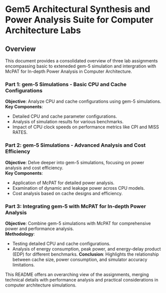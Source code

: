 # Gem5 Architectural Synthesis and Power Analysis Suite for Computer Architecture Labs

## Overview
This document provides a consolidated overview of three lab assignments encompassing basic to exteneded gem-5 simulation and intergration with McPAT for In-depth Power Analysis in Computer Architecture.

### Part 1: gem-5 Simulations - Basic CPU and Cache Configurations
**Objective**: Analyze CPU and cache configurations using gem-5 simulations.  
**Key Components**:
- Detailed CPU and cache parameter configurations.
- Analysis of simulation results for various benchmarks.
- Impact of CPU clock speeds on performance metrics like CPI and MISS RATES.

### Part 2: gem-5 Simulations - Advanced Analysis and Cost Efficiency
**Objective**: Delve deeper into gem-5 simulations, focusing on power analysis and cost efficiency.  
**Key Components**:
- Application of McPAT for detailed power analysis.
- Examination of dynamic and leakage power across CPU models.
- Cost analysis based on cache designs and efficiency.

### Part 3: Integrating gem-5 with McPAT for In-depth Power Analysis
**Objective**: Combine gem-5 simulations with McPAT for comprehensive power and performance analysis.  
**Methodology**:
- Testing detailed CPU and cache configurations.
- Analysis of energy consumption, peak power, and energy-delay product (EDP) for different benchmarks.
**Conclusion**: Highlights the relationship between cache size, power consumption, and simulator accuracy limitations.

This README offers an overarching view of the assignments, merging technical details with performance analysis and practical considerations in computer architecture simulations.

